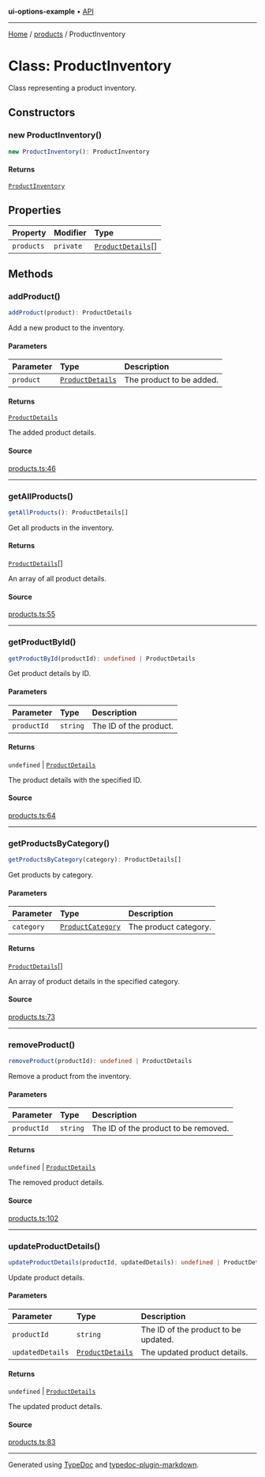 **ui-options-example** • [API](../../README.md)

***

[Home](../../README.md) / [products](../README.md) / ProductInventory

# Class: ProductInventory

Class representing a product inventory.

## Constructors

### new ProductInventory()

```ts
new ProductInventory(): ProductInventory
```

#### Returns

[`ProductInventory`](ProductInventory.md)

## Properties

| Property | Modifier | Type |
| :------ | :------ | :------ |
| `products` | `private` | [`ProductDetails`](../interfaces/ProductDetails.md)[] |

## Methods

### addProduct()

```ts
addProduct(product): ProductDetails
```

Add a new product to the inventory.

#### Parameters

| Parameter | Type | Description |
| :------ | :------ | :------ |
| `product` | [`ProductDetails`](../interfaces/ProductDetails.md) | The product to be added. |

#### Returns

[`ProductDetails`](../interfaces/ProductDetails.md)

The added product details.

#### Source

[products.ts:46](https://github.com/tgreyuk/typedoc-plugin-markdown-examples/blob/5f3948e/examples/01-typedoc-plugin-markdown/src/products.ts#L46)

***

### getAllProducts()

```ts
getAllProducts(): ProductDetails[]
```

Get all products in the inventory.

#### Returns

[`ProductDetails`](../interfaces/ProductDetails.md)[]

An array of all product details.

#### Source

[products.ts:55](https://github.com/tgreyuk/typedoc-plugin-markdown-examples/blob/5f3948e/examples/01-typedoc-plugin-markdown/src/products.ts#L55)

***

### getProductById()

```ts
getProductById(productId): undefined | ProductDetails
```

Get product details by ID.

#### Parameters

| Parameter | Type | Description |
| :------ | :------ | :------ |
| `productId` | `string` | The ID of the product. |

#### Returns

`undefined` \| [`ProductDetails`](../interfaces/ProductDetails.md)

The product details with the specified ID.

#### Source

[products.ts:64](https://github.com/tgreyuk/typedoc-plugin-markdown-examples/blob/5f3948e/examples/01-typedoc-plugin-markdown/src/products.ts#L64)

***

### getProductsByCategory()

```ts
getProductsByCategory(category): ProductDetails[]
```

Get products by category.

#### Parameters

| Parameter | Type | Description |
| :------ | :------ | :------ |
| `category` | [`ProductCategory`](../enumerations/ProductCategory.md) | The product category. |

#### Returns

[`ProductDetails`](../interfaces/ProductDetails.md)[]

An array of product details in the specified category.

#### Source

[products.ts:73](https://github.com/tgreyuk/typedoc-plugin-markdown-examples/blob/5f3948e/examples/01-typedoc-plugin-markdown/src/products.ts#L73)

***

### removeProduct()

```ts
removeProduct(productId): undefined | ProductDetails
```

Remove a product from the inventory.

#### Parameters

| Parameter | Type | Description |
| :------ | :------ | :------ |
| `productId` | `string` | The ID of the product to be removed. |

#### Returns

`undefined` \| [`ProductDetails`](../interfaces/ProductDetails.md)

The removed product details.

#### Source

[products.ts:102](https://github.com/tgreyuk/typedoc-plugin-markdown-examples/blob/5f3948e/examples/01-typedoc-plugin-markdown/src/products.ts#L102)

***

### updateProductDetails()

```ts
updateProductDetails(productId, updatedDetails): undefined | ProductDetails
```

Update product details.

#### Parameters

| Parameter | Type | Description |
| :------ | :------ | :------ |
| `productId` | `string` | The ID of the product to be updated. |
| `updatedDetails` | [`ProductDetails`](../interfaces/ProductDetails.md) | The updated product details. |

#### Returns

`undefined` \| [`ProductDetails`](../interfaces/ProductDetails.md)

The updated product details.

#### Source

[products.ts:83](https://github.com/tgreyuk/typedoc-plugin-markdown-examples/blob/5f3948e/examples/01-typedoc-plugin-markdown/src/products.ts#L83)

***

Generated using [TypeDoc](https://typedoc.org) and [typedoc-plugin-markdown](https://typedoc-plugin-markdown.org).
